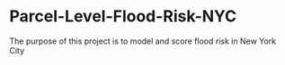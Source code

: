 # Parcel-Level-Flood-Risk-NYC
The purpose of this project is to model and score flood risk in New York City
